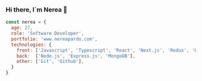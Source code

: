 ### Hi there, I´m Nerea 👋

<!--
**nereapardo/nereapardo** is a ✨ _special_ ✨ repository because its `README.md` (this file) appears on your GitHub profile.

Here are some ideas to get you started:

- 🔭 I’m currently working on ...
- 🌱 I’m currently learning ...
- 👯 I’m looking to collaborate on ...
- 🤔 I’m looking for help with ...
- 💬 Ask me about ...
- 📫 How to reach me: ...
- 😄 Pronouns: ...
- ⚡ Fun fact: ...
-->
```javascript
const nerea = {
  age: 27,
  role: 'Software Developer',
  portfolio: 'www.nereapardo.com',
  technologies: {
    front: ['Javascript', 'Typescript', 'React', 'Next.js', 'Redux', 'HTML', 'CSS', 'Tailwind CSS', 'Bootstrap'],
    back:  ['Node.js', 'Express.js', 'MongoDB'],
    other: ['Git', 'Github'],
  }
}
```
